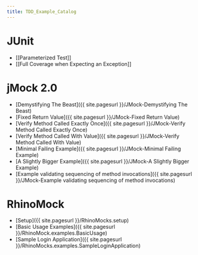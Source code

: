 ```yaml
---
title: TDD_Example_Catalog
---
```

# JUnit
* [[Parameterized Test]]
* [[Full Coverage when Expecting an Exception]]

# jMock 2.0
* [Demystifying The Beast]({{ site.pagesurl }}/JMock-Demystifying The Beast)
* [Fixed Return Value]({{ site.pagesurl }}/JMock-Fixed Return Value)
* [Verify Method Called Exactly Once]({{ site.pagesurl }}/JMock-Verify Method Called Exactly Once)
* [Verify Method Called With Value]({{ site.pagesurl }}/JMock-Verify Method Called With Value)
* [Minimal Failing Example]({{ site.pagesurl }}/JMock-Minimal Failing Example)
* [A Slightly Bigger Example]({{ site.pagesurl }}/JMock-A Slightly Bigger Example)
* [Example validating sequencing of method invocations]({{ site.pagesurl }}/JMock-Example validating sequencing of method invocations)

# RhinoMock
* [Setup]({{ site.pagesurl }}/RhinoMocks.setup)
* [Basic Usage Examples]({{ site.pagesurl }}/RhinoMock.examples.BasicUsage)
* [Sample Login Application]({{ site.pagesurl }}/RhinoMocks.examples.SampleLoginApplication)
